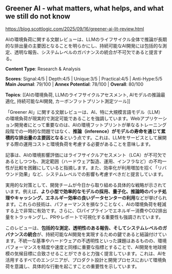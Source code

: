 ## Greener AI - what matters, what helps, and what we still do not know

https://blog.scottlogic.com/2025/09/16/greener-ai-lit-review.html

AIの環境負荷に関する文献レビューは、LLMのライフサイクル全体で推論が長期的な排出量の主要因となることを明らかにし、持続可能なAI開発には包括的な測定、透明な報告、システムレベルのガバナンスの統合が不可欠であると提言する。

**Content Type**: Research & Analysis

**Scores**: Signal:4/5 | Depth:4/5 | Unique:3/5 | Practical:4/5 | Anti-Hype:5/5
**Main Journal**: 79/100 | **Annex Potential**: 78/100 | **Overall**: 80/100

**Topics**: [[AIの環境負荷, LLMのライフサイクルアセスメント, AIモデルの推論最適化, 持続可能なAI開発, カーボンフットプリント測定ツール]]

「Greener AI」に関する文献レビューは、AI、特に大規模言語モデル（LLM）の環境負荷が現実的で測定可能であることを強調しています。Webアプリケーション開発者にとって重要なのは、AIの環境フットプリントが単なるトレーニング段階での一時的な問題ではなく、**推論（inference）がモデルの寿命を通じて累積的な排出量の主要因となる**という点です。これは、LLMをサービスとして展開する際の運用コストと環境負荷を考慮する必要があることを意味します。

記事は、AIの環境影響評価にはライフサイクルアセスメント（LCA）が不可欠であるとしつつも、測定範囲（ハードウェア製造、運用、インフラなど）の不均一性が比較を困難にしていると指摘します。また、効率化が利用増加を招く「リバウンド効果」など、システムレベルでの影響も考慮すべきだと提言しています。

実用的な対策として、開発チームが今日から取り組める具体的な戦略が示されています。例えば、**より小型で効率的なモデルの採用、量子化、推論時のバッチ処理やキャッシング、エネルギー効率の良いデータセンターの利用**などが挙げられます。これらの技術は、パフォーマンスを損なうことなく、AIの環境負荷を軽減する上で非常に有効です。さらに、CIパイプラインでエネルギー消費やCO2排出量をトラッキングし、PRやレポートで可視化する重要性も強調されています。

このレビューは、**包括的な測定、透明性のある報告、そしてシステムレベルのガバナンスの統合**が、持続可能なAI開発を実現するための鍵であると結論付けています。不統一な基準やハードウェアの不透明性といった課題はあるものの、環境パフォーマンスを精度や速度と同様に重要な指標とすることで、AI開発を地球規模の気候目標に合致させることができると力強く提言しています。これは、AIを活用するすべてのエンジニアが、プロダクト設計と開発プロセスにおいて環境負荷を意識し、具体的な行動を起こすことの重要性を示しています。